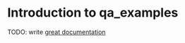 # Introduction to qa_examples

TODO: write [great documentation](http://jacobian.org/writing/what-to-write/)
